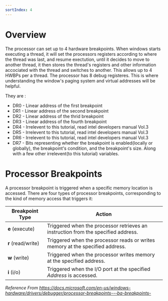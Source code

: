 ```yaml
---
sortIndex: 4
---
```


# Overview

The processor can set up to 4 hardware breakpoints. When windows starts executing a thread, it will set the processors registers according to where the thread was last, and resume exectution, until it decides to move to another thread, it then stores the thread's registers and other information accociated with the thread and switches to another. This allows up to 4 HWBPs per a thread. The processor has 8 debug registeres. This is where understanding the window's paging system and virtual addresses will be helpful.

They are :

- DR0 - Linear address of the first breakpoint
- DR1 - Linear address of the second breakpoint
- DR2 - Linear address of the thrid breakpoint
- DR3 - Linear address of the fourth breakpoint
- DR4 - Irrelevent to this tutorial, read intel developers manual Vol.3
- DR5 - Irrelevent to this tutorial, read intel developers manual Vol.3
- DR6 - Irrelevent to this tutorial, read intel developers manual Vol.3
- DR7 - Bits representing whether the breakpoint is enabled(locally or globally), the breakpoint's condition, and the breakpoint's size. Along with a few other irrelevent(to this tutorial) variables.

# Processor Breakpoints

A processor breakpoint is triggered when a specific memory location is accessed. There are four types of processor breakpoints, corresponding to the kind of memory access that triggers it:

| Breakpoint Type    | Action                                                                            |
| ------------------ | --------------------------------------------------------------------------------- |
| **e** (execute)    | Triggered when the processor retrieves an instruction from the specified address. |
| **r** (read/write) | Triggered when the processor reads or writes memory at the specified address.     |
| **w** (write)      | Triggered when the processor writes memory at the specified address.              |
| **i** (i/o)        | Triggered when the I/O port at the specified *Address* is accessed.               |

*Reference From <https://docs.microsoft.com/en-us/windows-hardware/drivers/debugger/processor-breakpoints---ba-breakpoints->*
